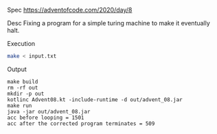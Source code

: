 Spec https://adventofcode.com/2020/day/8

Desc Fixing a program for a simple turing machine to make it eventually halt.

Execution

```bash
make < input.txt
```

Output

```
make build
rm -rf out
mkdir -p out
kotlinc Advent08.kt -include-runtime -d out/advent_08.jar
make run
java -jar out/advent_08.jar
acc before looping = 1501
acc after the corrected program terminates = 509
```

